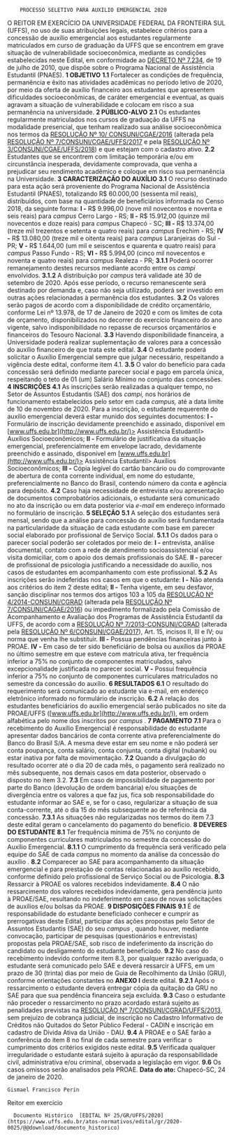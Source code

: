         PROCESSO SELETIVO PARA AUXÍLIO EMERGENCIAL 2020  

 O REITOR EM EXERCÍCIO DA UNIVERSIDADE FEDERAL DA FRONTEIRA SUL (UFFS), no uso de suas atribuições legais, estabelece critérios para a concessão de auxílio emergencial aos estudantes regularmente matriculados em curso de graduação da UFFS que se encontrem em grave situação de vulnerabilidade socioeconômica, mediante as condições estabelecidas neste Edital, em conformidade ao [DECRETO Nº 7.234](http://www.planalto.gov.br/ccivil_03/_ato2007-2010/2010/decreto/d7234.htm), de 19 de julho de 2010, que dispõe sobre o Programa Nacional de Assistência Estudantil (PNAES).  **1 OBJETIVO** **1.1**  Fortalecer as condições de frequência, permanência e êxito nas atividades acadêmicas no período letivo de 2020, por meio da oferta de auxílio financeiro aos estudantes que apresentem dificuldades socioeconômicas, de caráter emergencial e eventual, as quais agravam a situação de vulnerabilidade e colocam em risco a sua permanência na universidade.  **2 PÚBLICO-ALVO** **2.1**  Os estudantes regularmente matriculados nos cursos de graduação da UFFS na modalidade presencial, que tenham realizado sua análise socioeconômica nos termos da [RESOLUÇÃO Nº 10/ CONSUNI/CGAE/2016](https://www.uffs.edu.br/atos-normativos/resolucao/consunicgae/2016-0010) (alterada pela [RESOLUÇÃO Nº 7/CONSUNI/CGAE/UFFS/2017](https://www.uffs.edu.br/atos-normativos/resolucao/consunicgae/2017-0007) e pela [RESOLUÇÃO Nº 3/CONSUNI/CGAE/UFFS/2018](https://www.uffs.edu.br/atos-normativos/resolucao/consunicgae/2018-0003)) e que estejam com o cadastro ativo. **2.2**  Estudantes que se encontrem com limitação temporária e/ou em circunstância inesperada, devidamente comprovada, que venha a prejudicar seu rendimento acadêmico e coloque em risco sua permanência na Universidade.  **3 CARACTERIZAÇÃO DO AUXÍLIO** **3.1**  O recurso destinado para esta ação será proveniente do Programa Nacional de Assistência Estudantil (PNAES), totalizando R$ 60.000,00 (sessenta mil reais), distribuídos, com base na quantidade de beneficiários informada no Censo 2018, da seguinte forma: **I -**  R$ 9.996,00 (nove mil novecentos e noventa e seis reais) para *campus*  Cerro Largo - RS; **II -**  R$ 15.912,00 (quinze mil novecentos e doze reais) para *campus*  Chapecó - SC; **III -**  R$ 13.374,00 (treze mil trezentos e setenta e quatro reais) para *campus*  Erechim - RS; **IV -**  R$ 13.080,00 (treze mil e oitenta reais) para *campus*  Laranjeiras do Sul - PR; **V -**  R$ 1.644,00 (um mil e seiscentos e quarenta e quatro reais) para *campus*  Passo Fundo - RS; **VI -**  R$ 5.994,00 (cinco mil novecentos e noventa e quatro reais) para *campus*  Realeza - PR; **3.1.1**  Poderá ocorrer remanejamento destes recursos mediante acordo entre os *campi*  envolvidos. **3.1.2**  A distribuição por *campus*  terá validade até 30 de setembro de 2020. Após esse período, o recurso remanescente será destinado por demanda e, caso não seja utilizado, poderá ser investido em outras ações relacionadas à permanência dos estudantes. **3.2**  Os valores serão pagos de acordo com a disponibilidade de crédito orçamentário, conforme Lei nº 13.978, de 17 de Janeiro de 2020 e com os limites de cota de orçamento, disponibilizados no decorrer do exercício financeiro do ano vigente, salvo indisponibilidade no repasse de recursos orçamentários e financeiros do Tesouro Nacional. **3.3**  Havendo disponibilidade financeira, a Universidade poderá realizar suplementação de valores para a concessão do auxílio financeiro de que trata este edital. **3.4**  O estudante poderá solicitar o Auxílio Emergencial sempre que julgar necessário, respeitando a vigência deste edital, conforme item 4.1. **3.5**  O valor do benefício para cada concessão será definido mediante parecer social e pago em parcela única, respeitando o teto de 01 (um) Salário Mínimo no conjunto das concessões.  **4 INSCRIÇÕES** **4.1**  As inscrições serão realizadas a qualquer tempo, no Setor de Assuntos Estudantis (SAE) dos *campi,*  nos horários de funcionamento estabelecidos pelo setor em cada *campus,*  até a data limite de 10 de novembro de 2020. Para a inscrição, o estudante requerente do auxílio emergencial deverá estar munido dos seguintes documentos: **I -**  Formulário de inscrição devidamente preenchido e assinado, disponível em [www.uffs.edu.br](http://www.uffs.edu.br/)> Assistência Estudantil> Auxílios Socioeconômicos; **II -**  Formulário de justificativa da situação emergencial, preferencialmente em envelope lacrado, devidamente preenchido e assinado, disponível em [www.uffs.edu.br](http://www.uffs.edu.br/)> Assistência Estudantil> Auxílios Socioeconômicos; **III -**  Cópia legível do cartão bancário ou do comprovante de abertura de conta corrente individual, em nome do estudante, preferencialmente no Banco do Brasil, contendo número da conta e agência para depósito. **4.2**  Caso haja necessidade de entrevista e/ou apresentação de documentos comprobatórios adicionais, o estudante será comunicado no ato da inscrição ou em data posterior via *e-mail*  em endereço informado no formulário de inscrição.  **5 SELEÇÃO** **5.1**  A seleção dos estudantes será mensal, sendo que a análise para concessão do auxílio será fundamentada na particularidade da situação de cada estudante com base em parecer social elaborado por profissional de Serviço Social. **5.1.1**  Os dados para o parecer social poderão ser coletados por meio de: **I -**  entrevista, análise documental, contato com a rede de atendimento socioassistencial e/ou visita domiciliar, com o apoio dos demais profissionais do SAE. **II -**  parecer de profissional de psicologia justificando a necessidade do auxílio, nos casos de estudantes em acompanhamento com este profissional. **5.2**  As inscrições serão indeferidas nos casos em que o estudante: **I -**  Não atenda aos critérios do item 2 deste edital; **II -**  Tenha vigente, em seu desfavor, sanção disciplinar nos termos dos artigos 103 a 105 da [RESOLUÇÃO Nº 4/2014-CONSUNI/CGRAD](https://www.uffs.edu.br/atos-normativos/resolucao/consunicgrad/2014-0004) (alterada pela [RESOLUÇÃO Nº 7/CONSUNI/CAGAE/2016](https://www.uffs.edu.br/atos-normativos/resolucao/consunicgae/2016-0007)) ou impedimento formalizado pela Comissão de Acompanhamento e Avaliação dos Programas de Assistência Estudantil da UFFS, de acordo com a [RESOLUÇÃO Nº 7/2013-CONSUNI/CGRAD](https://www.uffs.edu.br/atos-normativos/resolucao/consunicgrad/2013-0007) (alterada pela [RESOLUÇÃO Nº 6/CONSUNI/CGAE/2017](https://www.uffs.edu.br/atos-normativos/resolucao/consunicgae/2017-0006)), Art. 15, incisos II, III e IV; ou norma que venha lhe substituir. **III -**  Possua pendências financeiras junto à PROAE. **IV -**  Em caso de ter sido beneficiário de bolsa ou auxílios da PROAE no último semestre em que esteve com matrícula ativa, ter frequência inferior a 75% no conjunto de componentes matriculados, salvo excepcionalidade justificada no parecer social. **V -**  Possui frequência inferior a 75% no conjunto de componentes curriculares matriculados no semestre da concessão do auxílio.  **6 RESULTADOS** **6.1**  O resultado do requerimento será comunicado ao estudante via e-mail, em endereço eletrônico informado no formulário de inscrição. **6.2**  A relação dos estudantes beneficiários do auxílio emergencial serão publicados no site da PROAE/UFFS ([www.uffs.edu.br](http://www.uffs.edu.br/)), em ordem alfabética pelo nome dos inscritos por *campus* .  **7 PAGAMENTO** **7.1**  Para o recebimento do Auxílio Emergencial é responsabilidade do estudante apresentar dados bancários de conta corrente ativa preferencialmente do Banco do Brasil S/A. A mesma deve estar em seu nome e não poderá ser conta poupança, conta salário, conta conjunta, conta digital (nubank) ou estar inativa por falta de movimentação. **7.2**  Quando a divulgação do resultado ocorrer até o dia 20 de cada mês, o pagamento será realizado no mês subsequente, nos demais casos em data posterior, observado o disposto no item 3.2. **7.3**  Em caso de impossibilidade de pagamento por parte do Banco (devolução de ordem bancária) e/ou situações de divergência entre os valores a que faz jus, fica sob responsabilidade do estudante informar ao SAE e, se for o caso, regularizar a situação de sua conta-corrente, até o dia 15 do mês subsequente ao de referência da concessão. **7.3.1**  As situações não regularizadas nos termos do item 7.3 deste edital geram o cancelamento do pagamento do benefício.  **8 DEVERES DO ESTUDANTE** **8.1**  Ter frequência mínima de 75% no conjunto de componentes curriculares matriculados no semestre da concessão do Auxílio Emergencial. **8.1.1**  O cumprimento da frequência será verificado pela equipe do SAE de cada  *campus*  no momento da análise da concessão do auxílio *.* **8.2**  Comparecer ao SAE para acompanhamento da situação emergencial e para prestação de contas relacionadas ao auxílio recebido, conforme definido pelo profissional de Serviço Social ou de Psicologia. **8.3**  Ressarcir à PROAE os valores recebidos indevidamente. **8.4**  O não ressarcimento dos valores recebidos indevidamente, gera pendência junto à PROAE/SAE, resultando no indeferimento em caso de novas solicitações de auxílios e/ou bolsas da PROAE.  **9 DISPOSIÇÕES FINAIS** **9.1**  É de responsabilidade do estudante beneficiado conhecer e cumprir as prerrogativas deste Edital, participar das ações propostas pelo Setor de Assuntos Estudantis (SAE) do seu *campus* , quando houver, mediante convocação, participar de pesquisas (questionários e entrevistas) propostas pela PROAE/SAE, sob risco de indeferimento da inscrição do candidato ou desligamento do estudante beneficiado. **9.2**  No caso do recebimento indevido conforme item 8.3, por qualquer razão averiguada, o estudante será comunicado pelo SAE e deverá ressarcir à UFFS, em um prazo de 30 (trinta) dias por meio de Guia de Recolhimento da União (GRU), conforme orientações constantes no **ANEXO I**  deste edital. **9.2.1**  Após o ressarcimento o estudante deverá entregar cópia da quitação da GRU no SAE para que sua pendência financeira seja excluída. **9.3**  Caso o estudante não proceder o ressarcimento no prazo acordado estará sujeito as penalidades previstas na [RESOLUÇÃO Nº 7/CONSUNI/CGRAD/UFFS/2013](https://www.uffs.edu.br/atos-normativos/resolucao/consunicgrad/2013-0007), sem prejuízo de cobrança judicial, de inscrição no Cadastro Informativo de Créditos não Quitados do Setor Público Federal - CADIN e inscrição em cadastro de Dívida Ativa da União - DAU. **9.4**  A PROAE e o SAE farão a conferência do item 8 no final de cada semestre para verificar o cumprimento dos critérios exigidos neste edital. **9.5**  Verificada qualquer irregularidade o estudante estará sujeito à apuração da responsabilidade civil, administrativa e/ou criminal, observada a legislação em vigor. **9.6**  Os casos omissos serão analisados pela PROAE.        **Data do ato:** Chapecó-SC, 24 de janeiro de 2020.   
 

    Gismael Francisco Perin   
 Reitor em exercício 

      Documento Histórico  [EDITAL Nº 25/GR/UFFS/2020](https://www.uffs.edu.br/atos-normativos/edital/gr/2020-0025/@@download/documento_historico)     
      